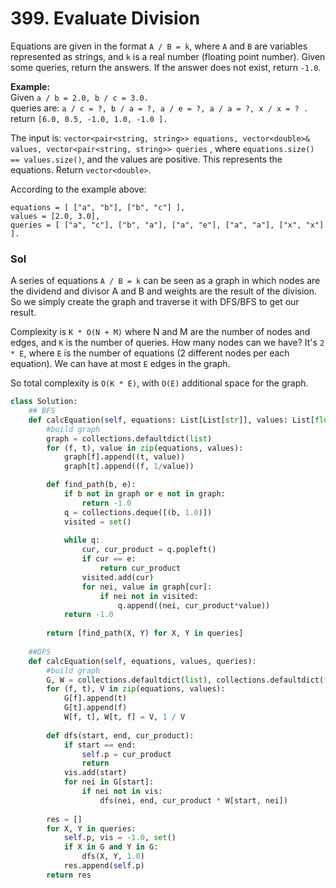 # 399. Evaluate Division

Equations are given in the format `A / B = k`, where `A` and `B` are variables represented as strings, and `k` is a real number \(floating point number\). Given some queries, return the answers. If the answer does not exist, return `-1.0`.

**Example:**  
Given `a / b = 2.0, b / c = 3.0.`  
queries are: `a / c = ?, b / a = ?, a / e = ?, a / a = ?, x / x = ? .`  
return `[6.0, 0.5, -1.0, 1.0, -1.0 ].`

The input is: `vector<pair<string, string>> equations, vector<double>& values, vector<pair<string, string>> queries` , where `equations.size() == values.size()`, and the values are positive. This represents the equations. Return `vector<double>`.

According to the example above:

```text
equations = [ ["a", "b"], ["b", "c"] ],
values = [2.0, 3.0],
queries = [ ["a", "c"], ["b", "a"], ["a", "e"], ["a", "a"], ["x", "x"] ]. 
```

### Sol

A series of equations `A / B = k` can be seen as a graph in which nodes are the dividend and divisor A and B and weights are the result of the division. So we simply create the graph and traverse it with DFS/BFS to get our result.

Complexity is `K * O(N + M)` where N and M are the number of nodes and edges, and `K` is the number of queries. How many nodes can we have? It's `2 * E`, where `E` is the number of equations \(2 different nodes per each equation\). We can have at most `E` edges in the graph.

So total complexity is `O(K * E)`, with `O(E)` additional space for the graph.

```python
class Solution:
    ## BFS
    def calcEquation(self, equations: List[List[str]], values: List[float], queries: List[List[str]]) -> List[float]:
        #build graph
        graph = collections.defaultdict(list)                  
        for (f, t), value in zip(equations, values):
            graph[f].append((t, value))
            graph[t].append((f, 1/value))

        def find_path(b, e):      
            if b not in graph or e not in graph:
                return -1.0               
            q = collections.deque([(b, 1.0)])
            visited = set()
            
            while q:
                cur, cur_product = q.popleft()
                if cur == e:
                    return cur_product
                visited.add(cur)
                for nei, value in graph[cur]:
                    if nei not in visited:
                        q.append((nei, cur_product*value))         
            return -1.0
        
        return [find_path(X, Y) for X, Y in queries]
    
    ##DFS
    def calcEquation(self, equations, values, queries):
        #build graph
        G, W = collections.defaultdict(list), collections.defaultdict(float)
        for (f, t), V in zip(equations, values):
            G[f].append(t)
            G[t].append(f)
            W[f, t], W[t, f] = V, 1 / V
            
        def dfs(start, end, cur_product):
            if start == end:
                self.p = cur_product
                return          
            vis.add(start)
            for nei in G[start]:
                if nei not in vis:
                    dfs(nei, end, cur_product * W[start, nei])
            
        res = []
        for X, Y in queries:
            self.p, vis = -1.0, set()
            if X in G and Y in G:
                dfs(X, Y, 1.0)
            res.append(self.p)
        return res
```

